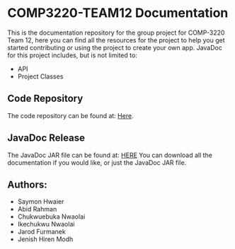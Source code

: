 # COMP3220-TEAM12 Documentation
This is the documentation repository for the group project for COMP-3220 Team 12, here you can find all the resources for the project to help you get started contributing or using the project to create your own app. 
JavaDoc for this project includes, but is not limited to: 
- API 
- Project Classes

## Code Repository
The code repository can be found at: [Here](https://github.com/SHwaier/COMP3220-TEAM12).

## JavaDoc Release
The JavaDoc JAR file can be found at: [HERE](https://github.com/SHwaier/COMP3220-TEAM12/releases/)
You can download all the documentation if you would like, or just the JavaDoc JAR file.

## Authors:
- Saymon Hwaier
- Abid Rahman
- Chukwuebuka Nwaolai
- Ikechukwu Nwaolai
- Jarod Furmanek
- Jenish Hiren Modh
